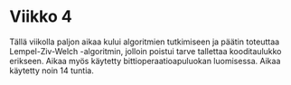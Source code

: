 # Viikko 4

Tällä viikolla paljon aikaa kului algoritmien tutkimiseen ja päätin toteuttaa Lempel-Ziv-Welch -algoritmin, jolloin poistui tarve tallettaa kooditaulukko erikseen. Aikaa myös käytetty bittioperaatioapuluokan luomisessa. Aikaa käytetty noin 14 tuntia.
